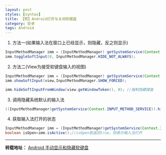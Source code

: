 ```yaml
---
layout: post
styles: [syntax]
title: 【转】Android打开与关闭软键盘
category: 安卓
tags: Android
---
```


1. 方法一(如果输入法在窗口上已经显示，则隐藏，反之则显示)
 
 ```java
 InputMethodManager imm = (InputMethodManager) getSystemService(Context.INPUT_METHOD_SERVICE);
 imm.toggleSoftInput(0, InputMethodManager.HIDE_NOT_ALWAYS); 
 ```

2. 方法二(View为接受软键盘输入的视图)

 ```java
 InputMethodManager imm = (InputMethodManager) getSystemService(Context.INPUT_METHOD_SERVICE);
 imm.showSoftInput(view,InputMethodManager.SHOW_FORCED);  

 imm.hideSoftInputFromWindow(view.getWindowToken(), 0); //强制隐藏键盘  
 ```

3. 调用隐藏系统默认的输入法

 ```java
 ((InputMethodManager)getSystemService(Context.INPUT_METHOD_SERVICE)).hideSoftInputFromWindow(WidgetSearchActivity.this.getCurrentFocus().getWindowToken(), InputMethodManager.HIDE_NOT_ALWAYS);  //(WidgetSearchActivity是当前的Activity)
 ```

4. 获取输入法打开的状态

 ```java
 InputMethodManager imm = (InputMethodManager)getSystemService(Context.INPUT_METHOD_SERVICE);
 boolean isOpen=imm.isActive();//isOpen若返回true，则表示输入法打开  
 ```


 ---

 **转载地址：** [Android 手动显示和隐藏软键盘](http://blog.csdn.net/h7870181/article/details/8332991)